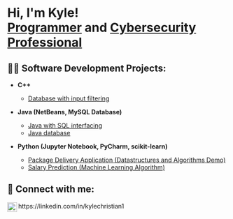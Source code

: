 <h1>Hi, I'm Kyle! <br/><a href="https://github.com/tweaksneak">Programmer</a> and <a href="https://www.linkedin.com/in/kylechristian1/">Cybersecurity Professional</a>

<h2>👨‍💻 Software Development Projects:</h2>

- <b>C++ </b>
  - [Database with input filtering](https://github.com/Kyle-Christian1/Student-System)
- <b>Java (NetBeans, MySQL Database)</b>
  - [Java with SQL interfacing](https://github.com/Kyle-Christian1/Scheduler)
  - [Java database](https://github.com/Kyle-Christian1/Inventory-System)

- <b>Python (Jupyter Notebook, PyCharm, scikit-learn)</b>
  - [Package Delivery Application (Datastructures and Algorithms Demo)](https://github.com/Kyle-Christian1/Delivery-System)
  - [Salary Prediction (Machine Learning Algorithm)](https://github.com/Kyle-Christian1/Salary-Prediction/blob/main/capstone.ipynb)

<h2> 🤳 Connect with me:</h2>
<img align="left" alt="KyleChristian1 | LinkedIn" width="22px" src="https://cdn.jsdelivr.net/npm/simple-icons@v3/icons/linkedin.svg" />
https://linkedin.com/in/kylechristian1

<!--
**tweaksneak/tweaksneak** is a ✨ _special_ ✨ repository because its `README.md` (this file) appears on your GitHub profile.

Here are some ideas to get you started:

- 🔭 I’m currently working on ...
- 🌱 I’m currently learning ...
- 👯 I’m looking to collaborate on ...
- 🤔 I’m looking for help with ...
- 💬 Ask me about ...
- 📫 How to reach me: ...
- 😄 Pronouns: ...
- ⚡ Fun fact: ...
-->
